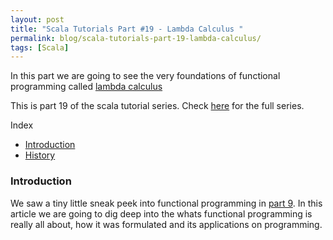 ```yaml
---
layout: post
title: "Scala Tutorials Part #19 - Lambda Calculus "
permalink: blog/scala-tutorials-part-19-lambda-calculus/
tags: [Scala]
---
```


In this part we are going to see the very foundations of functional programming 
called [lambda calculus](https://en.wikipedia.org/wiki/Lambda_calculus)

This is part 19 of the scala tutorial series. Check [here](/tags/#Scala) for the full series.

<i class="fa fa-list-ul fa-lg space-right"></i> Index

- [Introduction](#Intro)
- [History](#History)

<h3><b><a name = "Intro" class="inter-header">Introduction</a></b></h3>

We saw a tiny little sneak peek into functional programming in [part 9](/blog/scala-tutorials-part-9-intro-to-functional-programming/). In this
article we are going to dig deep into the whats functional programming is really all about, how it was formulated and its applications on 
programming. 






